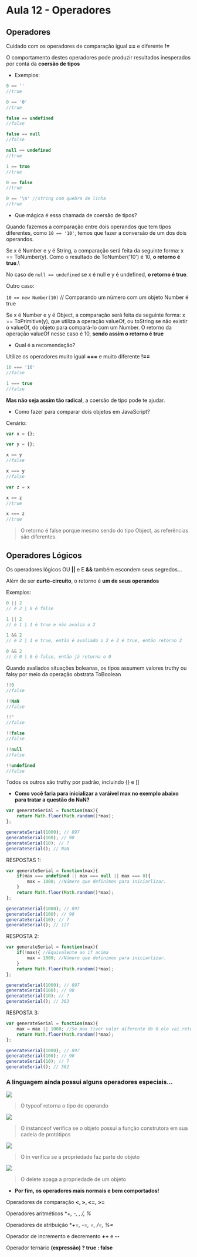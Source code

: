 # Aula 12 - Operadores

## Operadores

Cuidado com os operadores de comparação igual **==** e diferente **!=**

O comportamento destes operadores pode produzir resultados inesperados por conta da **coersão de tipos**

- Exemplos:

```js
0 == ''
//true

0 == '0'
//true

false == undefined
//false

false == null
//false

null == undefined
//true

1 == true
//true

0 == false
//true

0 == '\n' //string com quebra de linha
//true
```

- Que mágica é essa chamada de coersão de tipos?

Quando fazemos a comparação entre dois operandos que tem tipos diferentes, como `10 == '10'`, temos que fazer a conversão de um dos dois operandos.

Se x é Number e y é String, a comparação será feita da seguinte forma: x == ToNumber(y). Como o resultado de ToNumber('10') é 10, **o retorno é true**.\

No caso de `null == undefined` se x é null e y é undefined, **o retorno é true**.

Outro caso:

`10 == new Number(10)` // Comparando um número com um objeto Number é true

Se x é Number e y é Object, a comparação será feita da seguinte forma: x == ToPrimitive(y), que utiliza a operação valueOf, ou toString se não existir o valueOf, do objeto para compará-lo com um Number. O retorno da operação valueOf nesse caso é 10, **sendo assim o retorno é true**

- Qual é a recomendação?

Utilize os operadores muito igual **===** e muito diferente **!==**

```js
10 === '10'
//false

1 === true
//false
```

**Mas não seja assim tão radical**, a coersão de tipo pode te ajudar.

- Como fazer para comparar dois objetos em JavaScript?

Cenário:

```js
var x = {};

var y = {};

x == y
//false

x === y
//false

var z = x

x == z
//true

x === z
//true
```
>O retorno é false porque mesmo sendo do tipo Object, as referências são diferentes. 

## Operadores Lógicos

Os operadores lógicos OU **||** e E **&&** também escondem seus segredos...

Além de ser **curto-circuito**, o retorno é **um de seus operandos**

Exemplos:

```js
0 || 2 
// é 2 | 0 é false

1 || 2
// é 1 | 1 é true e não avalia o 2

1 && 2 
// é 2 | 1 e true, então é avaliado o 2 e 2 é true, então retorno 2

0 && 2
// é 0 | 0 é false, então já retorna o 0
```

Quando avaliados situações boleanas, os tipos assumem valores truthy ou falsy por meio da operação obstrata ToBoolean

```js
!!0
//false

!!NaN
//false

!!"
//false

!!false
//false

!!null
//false

!!undefined
//false
```

Todos os outros são truthy por padrão, incluindo {} e []

- **Como você faria para inicializar a varáivel max no exemplo abaixo para tratar a questão do NaN?**

```js
var generateSerial = function(max){
    return Math.floor(Math.random()*max);
};

generateSerial(1000); // 897
generateSerial(100); // 90
generateSerial(10); // 7
generateSerial(); // NaN
```

RESPOSTAS 1:

```js
var generateSerial = function(max){
    if(max === undefined || max === null || max === 0){
        max = 1000; //Número que definimos para iniciarlizar.
    }
    return Math.floor(Math.random()*max);
};

generateSerial(1000); // 897
generateSerial(100); // 90
generateSerial(10); // 7
generateSerial(); // 127
```

RESPOSTA 2:

```js
var generateSerial = function(max){
    if(!max){ //Equivalente ao if acima
        max = 1000; //Número que definimos para iniciarlizar.
    }
    return Math.floor(Math.random()*max);
};

generateSerial(1000); // 897
generateSerial(100); // 90
generateSerial(10); // 7
generateSerial(); // 363
```

RESPOSTA 3:

```js
var generateSerial = function(max){
    max = max || 1000; //Se max tiver valor diferente de 0 ele vai retornar true e retornará ele mesmo. Se o max foi false, ele usará o 1000 para inicializar.
    return Math.floor(Math.random()*max);
};

generateSerial(1000); // 897
generateSerial(100); // 90
generateSerial(10); // 7
generateSerial(); // 582
```


### A linguagem ainda possui alguns operadores especiais...

![](imagens/typeof.png)
>O typeof retorna o tipo do operando

![](imagens/instanceof.png)
>O instanceof verifica se o objeto possui a função construtora em sua cadeia de protótipos

![](imagens/operador_in.png)
>O in verifica se a propriedade faz parte do objeto

![](imagens/delete.png)
>O delete apaga a propriedade de um objeto

- **Por fim, os operadores mais normais e bem comportados!**

Operadores de comparação **<, >, <=, >=**

Operadores aritméticos **+, -, *, /, %**

Operadores de atribuição **+=, -=, *=, /=, %=**

Operador de incremento e decremento **++** e **--**

Operador ternário **(expressão) ? true : false** 